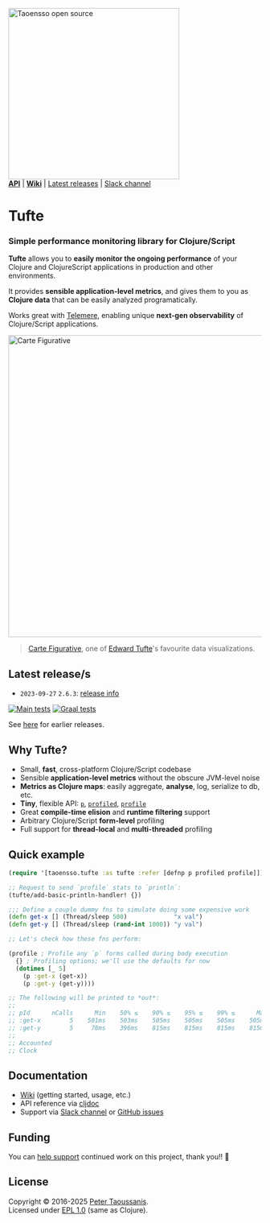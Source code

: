 <a href="https://www.taoensso.com/clojure" title="More stuff by @ptaoussanis at www.taoensso.com"><img src="https://www.taoensso.com/open-source.png" alt="Taoensso open source" width="340"/></a>  
[**API**][cljdoc] | [**Wiki**][GitHub wiki] | [Latest releases](#latest-releases) | [Slack channel][]

# Tufte

### Simple performance monitoring library for Clojure/Script

**Tufte** allows you to **easily monitor the ongoing performance** of your Clojure and ClojureScript applications in production and other environments.

It provides **sensible application-level metrics**, and gives them to you as **Clojure data** that can be easily analyzed programatically.

Works great with [Telemere](https://www.taoensso.com/telemere), enabling unique **next-gen observability** of Clojure/Script applications.

<img width="600" src="../../raw/master/hero.png" alt="Carte Figurative"/>

> [Carte Figurative](https://en.wikipedia.org/wiki/Charles_Joseph_Minard#The_map_of_Napoleon's_Russian_campaign), one of [Edward Tufte](https://en.wikipedia.org/wiki/Edward_Tufte)'s favourite data visualizations.

## Latest release/s

- `2023-09-27` `2.6.3`: [release info](../../releases/tag/v2.6.3)

[![Main tests][Main tests SVG]][Main tests URL]
[![Graal tests][Graal tests SVG]][Graal tests URL]

See [here][GitHub releases] for earlier releases.

## Why Tufte?

- Small, **fast**, cross-platform Clojure/Script codebase
- Sensible **application-level metrics** without the obscure JVM-level noise
- **Metrics as Clojure maps**: easily aggregate, **analyse**, log, serialize to db, etc.
- **Tiny**, flexible API: [`p`](https://taoensso.github.io/tufte/taoensso.tufte.html#var-p), [`profiled`](https://taoensso.github.io/tufte/taoensso.tufte.html#var-profiled), [`profile`](https://taoensso.github.io/tufte/taoensso.tufte.html#var-profile)
- Great **compile-time elision** and **runtime filtering** support
- Arbitrary Clojure/Script **form-level** profiling
- Full support for **thread-local** and **multi-threaded** profiling

## Quick example

```clojure
(require '[taoensso.tufte :as tufte :refer [defnp p profiled profile]])

;; Request to send `profile` stats to `println`:
(tufte/add-basic-println-handler! {})

;;; Define a couple dummy fns to simulate doing some expensive work
(defn get-x [] (Thread/sleep 500)             "x val")
(defn get-y [] (Thread/sleep (rand-int 1000)) "y val")

;; Let's check how these fns perform:

(profile ; Profile any `p` forms called during body execution
  {} ; Profiling options; we'll use the defaults for now
  (dotimes [_ 5]
    (p :get-x (get-x))
    (p :get-y (get-y))))

;; The following will be printed to *out*:
;;
;; pId      nCalls      Min    50% ≤    90% ≤    95% ≤    99% ≤      Max     Mean   MAD    Clock  Total
;; :get-x        5    501ms    503ms    505ms    505ms    505ms    505ms    503ms   ±0%    2.52s    53%
;; :get-y        5     78ms    396ms    815ms    815ms    815ms    815ms    452ms  ±48%    2.25s    47%
;;
;; Accounted                                                                               4.78s   100%
;; Clock                                                                                   4.78s   100%
```

## Documentation

- [Wiki][GitHub wiki] (getting started, usage, etc.)
- API reference via [cljdoc][cljdoc]
- Support via [Slack channel][] or [GitHub issues][]

## Funding

You can [help support][sponsor] continued work on this project, thank you!! 🙏

## License

Copyright &copy; 2016-2025 [Peter Taoussanis][].  
Licensed under [EPL 1.0](LICENSE.txt) (same as Clojure).

<!-- Common -->

[GitHub releases]: ../../releases
[GitHub issues]:   ../../issues
[GitHub wiki]:     ../../wiki
[Slack channel]: https://www.taoensso.com/tufte/slack

[Peter Taoussanis]: https://www.taoensso.com
[sponsor]:          https://www.taoensso.com/sponsor

<!-- Project -->

[cljdoc]: https://cljdoc.org/d/com.taoensso/tufte/CURRENT/api/taoensso.tufte

[Clojars SVG]: https://img.shields.io/clojars/v/com.taoensso/tufte.svg
[Clojars URL]: https://clojars.org/com.taoensso/tufte

[Main tests SVG]:  https://github.com/taoensso/tufte/actions/workflows/main-tests.yml/badge.svg
[Main tests URL]:  https://github.com/taoensso/tufte/actions/workflows/main-tests.yml
[Graal tests SVG]: https://github.com/taoensso/tufte/actions/workflows/graal-tests.yml/badge.svg
[Graal tests URL]: https://github.com/taoensso/tufte/actions/workflows/graal-tests.yml
